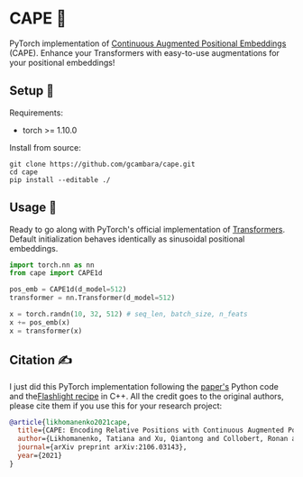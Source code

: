 # CAPE 🌴
PyTorch implementation of [Continuous Augmented Positional Embeddings](https://arxiv.org/abs/2106.03143) (CAPE). Enhance your Transformers with easy-to-use augmentations for your positional embeddings! 

## Setup 🔧
Requirements:
* torch >= 1.10.0

Install from source:
```
git clone https://github.com/gcambara/cape.git
cd cape
pip install --editable ./
```

## Usage 📖
Ready to go along with PyTorch's official implementation of [Transformers](https://pytorch.org/docs/stable/generated/torch.nn.Transformer.html). Default initialization behaves identically as sinusoidal positional embeddings.

```python
import torch.nn as nn
from cape import CAPE1d

pos_emb = CAPE1d(d_model=512)
transformer = nn.Transformer(d_model=512)

x = torch.randn(10, 32, 512) # seq_len, batch_size, n_feats
x += pos_emb(x)
x = transformer(x)
```

## Citation ✍️
I just did this PyTorch implementation following the [paper's](https://arxiv.org/abs/2106.03143) Python code and the[Flashlight recipe](https://github.com/flashlight/flashlight/blob/cape/cape/plugin/ctc_str3_tl_main_sinpos_trick_dp01_gl60s_nopad.cpp) in C++. All the credit goes to the original authors, please cite them if you use this for your research project:
``` bibtex
@article{likhomanenko2021cape,
  title={CAPE: Encoding Relative Positions with Continuous Augmented Positional Embeddings},
  author={Likhomanenko, Tatiana and Xu, Qiantong and Collobert, Ronan and Synnaeve, Gabriel and Rogozhnikov, Alex},
  journal={arXiv preprint arXiv:2106.03143},
  year={2021}
}
```
